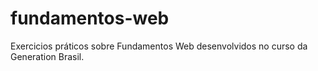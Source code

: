 # fundamentos-web
Exercicios práticos sobre Fundamentos Web desenvolvidos no curso da Generation Brasil.
